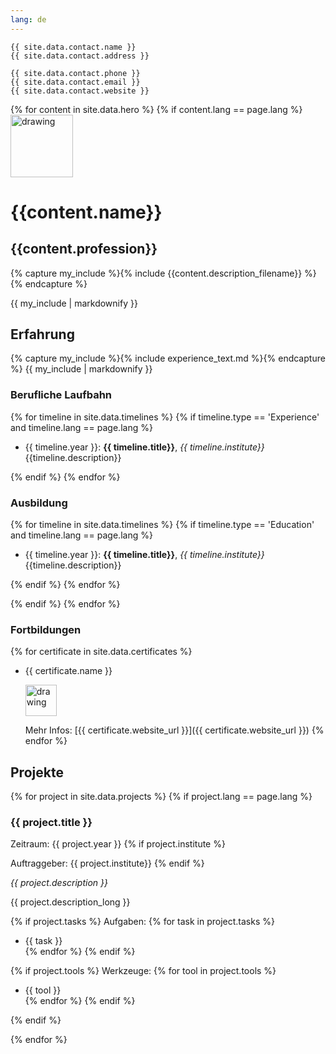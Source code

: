 ```yaml
---
lang: de
---
```


```
{{ site.data.contact.name }}
{{ site.data.contact.address }}

{{ site.data.contact.phone }}
{{ site.data.contact.email }}
{{ site.data.contact.website }}
```
{% for content in site.data.hero %}
{% if content.lang == page.lang %}
<img src="{{ content.banner_image_source }}" alt="drawing" width="100"/>
# {{content.name}} 
## {{content.profession}}

{% capture my_include %}{% include {{content.description_filename}} %}{% endcapture %}

{{ my_include | markdownify }}


## Erfahrung

{% capture my_include %}{% include experience_text.md %}{% endcapture %}
{{ my_include | markdownify }}

### Berufliche Laufbahn

{% for timeline in site.data.timelines %}
{% if  timeline.type == 'Experience' and timeline.lang == page.lang %}

- {{ timeline.year }}: **{{ timeline.title}}**, *{{ timeline.institute}}*   
  {{timeline.description}}

{% endif %}
{% endfor %}

### Ausbildung

{% for timeline in site.data.timelines %}
{% if  timeline.type == 'Education' and timeline.lang == page.lang %}

- {{ timeline.year }}: **{{ timeline.title}}**, *{{ timeline.institute}}*   
  {{timeline.description}}


{% endif %}
{% endfor %}

{% endif %}
{% endfor %}

### Fortbildungen

{% for certificate in site.data.certificates %}
* {{ certificate.name }}

   <img src="{{ certificate.logo }}" alt="drawing" width="50"/>
   
   Mehr Infos: [{{ certificate.website_url }}]({{ certificate.website_url }})
{% endfor %}

## Projekte

{% for project in site.data.projects %}
{% if project.lang == page.lang %}

### {{ project.title }}

Zeitraum: {{ project.year }}
{% if project.institute %}

Auftraggeber: {{ project.institute}}
{% endif %}

*{{ project.description }}*

{{ project.description_long }}

{% if project.tasks %}
Aufgaben:
{% for task in project.tasks %}
  * {{ task }}  
{% endfor %}
{% endif %}

{% if project.tools %}
Werkzeuge:
{% for tool in project.tools %}
  * {{ tool }}  
{% endfor %}
{% endif %}

  


{% endif %}

{% endfor %}



